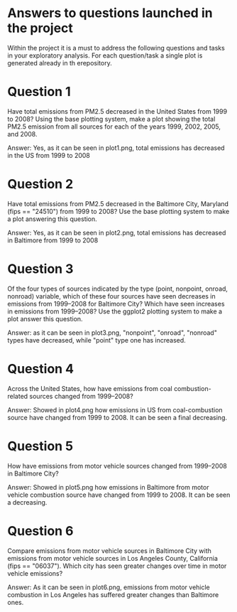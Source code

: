 # Answers to questions launched in the project
Within the project it is a must to address the following questions and tasks in your exploratory analysis. 
For each question/task a single plot is generated already in th erepository.

# Question 1
Have total emissions from PM2.5 decreased in the United States from 1999 to 2008? Using the base plotting system, make a plot showing the total PM2.5 emission from all sources for each of the years 1999, 2002, 2005, and 2008.

Answer: Yes, as it can be seen in plot1.png, total emissions has decreased in the US from 1999 to 2008

# Question 2
Have total emissions from PM2.5 decreased in the Baltimore City, Maryland (fips == "24510") from 1999 to 2008? Use the base plotting system to make a plot answering this question.

Answer: Yes, as it can be seen in plot2.png, total emissions has decreased in Baltimore from 1999 to 2008

# Question 3
Of the four types of sources indicated by the type (point, nonpoint, onroad, nonroad) variable, which of these four sources have seen decreases in emissions from 1999–2008 for Baltimore City? Which have seen increases in emissions from 1999–2008? Use the ggplot2 plotting system to make a plot answer this question.

Answer: as it can be seen in plot3.png, "nonpoint", "onroad", "nonroad" types have decreased, while "point" type one has increased.

# Question 4
Across the United States, how have emissions from coal combustion-related sources changed from 1999–2008?

Answer: Showed in plot4.png how emissions in US from coal-combustion source have changed from 1999 to 2008. It can be seen a final decreasing.

# Question 5
How have emissions from motor vehicle sources changed from 1999–2008 in Baltimore City?

Answer: Showed in plot5.png how emissions in Baltimore from motor vehicle combustion source have changed from 1999 to 2008. It can be seen a decreasing.

# Question 6
Compare emissions from motor vehicle sources in Baltimore City with emissions from motor vehicle sources in Los Angeles County, California (fips == "06037"). Which city has seen greater changes over time in motor vehicle emissions?

Answer: As it can be seen in plot6.png, emissions from motor vehicle combustion in Los Angeles has suffered greater changes than Baltimore ones.
